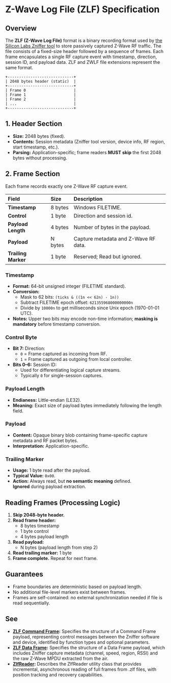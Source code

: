 # Z-Wave Log File (ZLF) Specification

## Overview

The **ZLF (Z-Wave Log File)** format is a binary recording format used by
[the Silicon Labs Zniffer tool](../tools/zniffer.md) to store passively captured
Z-Wave RF traffic. The file consists of a fixed-size header followed by a
sequence of frames. Each frame encapsulates a single RF capture event with
timestamp, direction, session ID, and payload data. ZLF and ZWLF file extensions
represent the same format.

```plaintext
+-----------------------------+
| 2048 bytes header (static)  |
+-----------------------------+
| Frame 0                     |
| Frame 1                     |
| Frame 2                     |
| ...                         |
+-----------------------------+
```

## 1. Header Section

- **Size:** 2048 bytes (fixed).
- **Contents:** Session metadata (Zniffer tool version, device info, RF region,
  start timestamp, etc.).
- **Parsing:** Application-specific; frame readers **MUST skip** the first 2048
  bytes without processing.

## 2. Frame Section

Each frame records exactly one Z-Wave RF capture event.

| Field               | Size    | Description                          |
| :------------------ | :------ | :----------------------------------- |
| **Timestamp**       | 8 bytes | Windows FILETIME.                    |
| **Control**         | 1 byte  | Direction and session id.            |
| **Payload Length**  | 4 bytes | Number of bytes in the payload.      |
| **Payload**         | N bytes | Capture metadata and Z-Wave RF data. |
| **Trailing Marker** | 1 byte  | Reserved; Read but ignored.          |

### Timestamp

- **Format:** 64-bit unsigned integer (FILETIME standard).
- **Conversion:**
  - Mask to 62 bits: `(ticks & ((1n << 62n) - 1n))`
  - Subtract FILETIME epoch offset: `621355968000000000n`
  - Divide by `10000n` to get milliseconds since Unix epoch (1970-01-01 UTC).
- **Notes:** Upper two bits may encode non-time information; **masking is
  mandatory** before timestamp conversion.

### Control Byte

- **Bit 7:** Direction:
  - `0` = Frame captured as incoming from RF.
  - `1` = Frame captured as outgoing from local controller.
- **Bits 0–6:** Session ID:
  - Used for differentiating logical capture streams.
  - Typically `0` for single-session captures.

### Payload Length

- **Endianess:** Little-endian (LE32).
- **Meaning:** Exact size of payload bytes immediately following the length
  field.

### Payload

- **Content:** Opaque binary blob containing frame-specific capture metadata and
  RF packet bytes.
- **Interpretation:** Application-specific.

### Trailing Marker

- **Usage:** 1 byte read after the payload.
- **Typical Value:** `0x00`.
- **Action:** Always read, but **no semantic meaning** defined.  
  **Ignored** during payload extraction.

## Reading Frames (Processing Logic)

1. **Skip 2048-byte header.**
2. **Read frame header:**
   - 8 bytes timestamp
   - 1 byte control
   - 4 bytes payload length
3. **Read payload:**
   - N bytes (payload length from step 2)
4. **Read trailing marker:** 1 byte
5. **Frame complete.** Repeat for next frame.

## Guarantees

- Frame boundaries are deterministic based on payload length.
- No additional file-level markers exist between frames.
- Frames are self-contained: no external synchronization needed if file is read
  sequentially.

## See

- **[ZLF Command Frame](docs/specs/zlf-command.md):** Specifies the structure of
  a Command Frame payload, representing control messages between the Zniffer
  software and device, identified by function types and optional parameters.
- **[ZLF Data Frame](docs/specs/zlf-data.md):** Specifies the structure of a
  Data Frame payload, which includes Zniffer capture metadata (channel, speed,
  region, RSSI) and the raw Z-Wave MPDU extracted from the air.
- **[ZlfReader](docs/specs/ZlfReader.md):** Describes the ZlfReader utility
  class that provides incremental, asynchronous reading of full frames from .zlf
  files, with position tracking and recovery capabilities.
